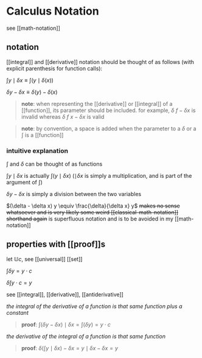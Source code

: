 # Calculus Notation

see [[math-notation]]

## notation

[[integral]] and [[derivative]] notation should be thought of as follows (with explicit parenthesis for function calls):

$\int y \mid \delta x \equiv \int (y \mid \delta(x))$

$\delta y - \delta x \equiv \delta(y) - \delta(x)$

> **note**: when representing the [[derivative]] or [[integral]] of a [[function]], its parameter should be included. for example, $\delta\ f - \delta x$ is invalid whereas $\delta\ f\ x - \delta x$ is valid

> **note**: by convention, a space is added when the parameter to a $\delta$ or a $\int$ is a [[function]]

### intuitive explanation

$\int$ and $\delta$ can be thought of as functions

$\int y \mid \delta x$ is actually $\int (y \mid \delta x)$ ($\mid \delta x$ is simply a multiplication, and is part of the argument of $\int$)

$\delta y - \delta x$ is simply a division between the two variables

$(\delta - \delta x) y \equiv \frac{\delta}{\delta x} y$ ~~makes no sense whatsoever and is very likely some weird [[classical-math-notation]] shorthand again~~ is superfluous notation and is to be avoided in my [[math-notation]]

## properties with [[proof]]s

let $\mathbb U c$, see [[universal]] [[set]]

$\int \delta y = y \cdot c$

$\delta \int y \cdot c = y$

see [[integral]], [[derivative]], [[antiderivative]]

_the integral of the derivative of a function is that same function plus a constant_

> **proof**: $\int (\delta y - \delta x) \mid \delta x = \int (\delta y) = y \cdot c$

_the derivative of the integral of a function is that same function_

> **proof**: $\delta (\int y \mid \delta x) - \delta x = y \mid \delta x - \delta x = y$
